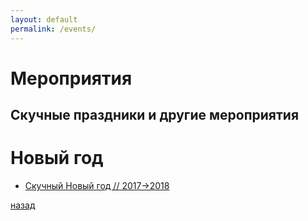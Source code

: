 ```yaml
---
layout: default
permalink: /events/
---
```


# [](#header-1) Мероприятия

## Скучные праздники и другие мероприятия

# [](#header-2) Новый год

* [Скучный Новый год // 2017->2018](from2017to2018)

[назад](../)
